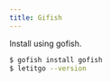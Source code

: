 ```yaml
---
title: Gifish
---
```


Install using gofish.

```bash
$ gofish install gofish
$ letitgo --version
```
